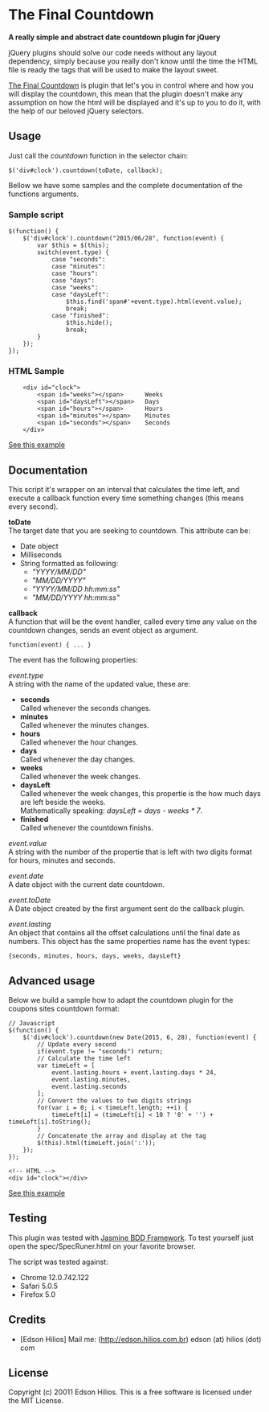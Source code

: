 The Final Countdown
===================
**A really simple and abstract date countdown plugin for jQuery**

jQuery plugins should solve our code needs without any layout dependency, simply because you really don't know until the time the HTML file is ready the tags that will be used to make the layout sweet.

[The Final Countdown](http://www.youtube.com/watch?v=9jK-NcRmVcw) is plugin that let's you in control where and how you will display the countdown, this mean that the plugin doesn't make any assumption on how the html will be displayed and it's up to you to do it, with the help of our beloved jQuery selectors.

Usage
-----

Just call the *countdown* function in the selector chain:

	$('div#clock').countdown(toDate, callback);

Bellow we have some samples and the complete documentation of the functions arguments.

### Sample script

	$(function() {
		$('div#clock').countdown("2015/06/28", function(event) {
			var $this = $(this);
			switch(event.type) {
				case "seconds":
				case "minutes":
				case "hours":
				case "days":
				case "weeks":
				case "daysLeft":
					$this.find('span#'+event.type).html(event.value);
					break;
				case "finished":
					$this.hide();
					break;
			}
		});
	});

### HTML Sample

```
    <div id="clock">
        <span id="weeks"></span>      Weeks
        <span id="daysLeft"></span>   Days
        <span id="hours"></span>      Hours
        <span id="minutes"></span>    Minutes
        <span id="seconds"></span>    Seconds
    </div>
```

[See this example](http://edson.hilios.com.br/jquery.countdown/examples/basic.html)

Documentation
-------------

This script it's wrapper on an interval that calculates the time left, and execute a callback function every time something changes (this means every second).

**toDate**  
The target date that you are seeking to countdown. This attribute can be:  

*   Date object
*   Milliseconds
*   String formatted as following:
    -  *"YYYY/MM/DD"*
    -  *"MM/DD/YYYY"*
    -  *"YYYY/MM/DD hh:mm:ss"*
    -  *"MM/DD/YYYY hh:mm:ss"*

**callback**  
A function that will be the event handler, called every time any value on the countdown changes, sends an event object as argument.

    function(event) { ... }
  
The event has the following properties:

*event.type*  
A string with the name of the updated value, these are:

*   **seconds**  
    Called whenever the seconds changes.
*   **minutes**  
    Called whenever the minutes changes.
*   **hours**  
    Called whenever the hour changes.
*   **days**  
    Called whenever the day changes.
*   **weeks**  
    Called whenever the week changes.
*   **daysLeft**   
    Called whenever the week changes, this propertie is the how much days are left beside the weeks.  
    Mathematically speaking: *daysLeft = days - weeks * 7*.
*   **finished**  
    Called whenever the countdown finishs.

*event.value*  
A string with the number of the propertie that is left with two digits format for hours, minutes and seconds.

*event.date*  
A date object with the current date countdown.

*event.toDate*  
A Date object created by the first argument sent do the callback plugin.

*event.lasting*  
An object that contains all the offset calculations until the final date as numbers. This object has the same properties name has the event types: 

    {seconds, minutes, hours, days, weeks, daysLeft}

Advanced usage
--------------

Below we build a sample how to adapt the countdown plugin for the coupons sites countdown format:

    // Javascript
    $(function() {
        $('div#clock').countdown(new Date(2015, 6, 28), function(event) {
            // Update every second
            if(event.type != "seconds") return;
            // Calculate the time left
            var timeLeft = [
                event.lasting.hours + event.lasting.days * 24,
                event.lasting.minutes,
                event.lasting.seconds
            ];
            // Convert the values to two digits strings
            for(var i = 0; i < timeLeft.length; ++i) {
                timeLeft[i] = (timeLeft[i] < 10 ? '0' + '') + timeLeft[i].toString();
            }
            // Concatenate the array and display at the tag
            $(this).html(timeLeft.join(':'));
        });
    });

    <!-- HTML -->
    <div id="clock"></div>

[See this example](http://edson.hilios.com.br/jquery.countdown/examples/coupons.html)

Testing
-------

This plugin was tested with [Jasmine BDD Framework](http://pivotal.github.com/jasmine/). To test yourself just open the spec/SpecRuner.html on your favorite browser.

The script was tested against:

*   Chrome 12.0.742.122
*   Safari 5.0.5
*   Firefox 5.0

Credits
-------

*   [Edson Hilios] Mail me: (http://edson.hilios.com.br) edson (at) hilios (dot) com

License
-------

Copyright (c) 20011 Edson Hilios. This is a free software is licensed under the MIT License.